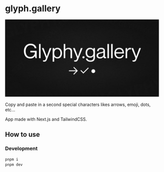 # glyph.gallery

![glyph.gallery](/public/og.jpg)

Copy and paste in a second special characters likes arrows, emoji, dots, etc...

App made with Next.js and TailwindCSS.

## How to use

### Development

```bash
pnpm i
pnpm dev
```
